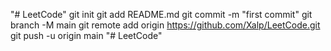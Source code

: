 "# LeetCode"  git init git add README.md git commit -m "first commit" git branch -M main git remote add origin https://github.com/Xalp/LeetCode.git git push -u origin main
"# LeetCode" 

